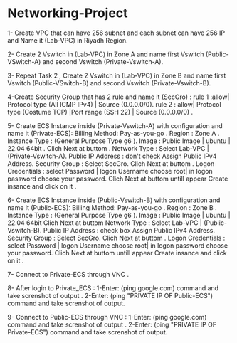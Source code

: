 # Networking-Project

1- Create VPC that can have 256 subnet and each subnet can have 256 IP and Name it (Lab-VPC) in Riyadh Region.

2- Create 2 Vswitch in (Lab-VPC)  in Zone A and name first Vswitch (Public-VSwitch-A) and second Vswitch (Private-Vswitch-A).

3- Repeat Task 2 , Create 2 Vswitch in (Lab-VPC) in Zone B and name first Vswitch (Public-VSwitch-B) and second Vswitch (Private-Vswitch-B).

4-Create Security Group that has 2 rule and name it (SecGro) : 
rule 1 :allow| Protocol type (All ICMP IPv4) | Source (0.0.0.0/0). 
rule 2 : allow| Protocol type (Costume TCP) |Port range (SSH 22) | Source (0.0.0.0/0) .

5- Create ECS Instance inside (Private-Vswitch-A) with configuration and name it (Private-ECS): 
Billing Method: Pay-as-you-go .
Region : Zone A . 
Instance Type : (General Purpose Type g6 ).
Image : Public Image | ubuntu | 22.04 64bit .
Clich Next at buttom .
Network Type : Select Lab-VPC | (Private-Vswitch-A).
Public IP Address : don't check Assign Public IPv4 Address.
Security Group : Select SecGro.
Clich Next at buttom .
Logon Credentials : select Password | logon Username choose root| in logon password choose your password.
Clich Next at buttom untill appear Create insance and click on it .

6- Create ECS Instance inside (Public-Vswitch-B) with configuration and name it (Public-ECS): 
Billing Method: Pay-as-you-go .
Region : Zone B . 
Instance Type : (General Purpose Type g6 ).
Image : Public Image | ubuntu | 22.04 64bit 
Clich Next at buttom 
Network Type : Select Lab-VPC | (Public-Vswitch-B).
Public IP Address :  check box Assign Public IPv4 Address.
Security Group : Select SecGro.
Clich Next at buttom .
Logon Credentials : select Password | logon Username choose root| in logon password choose your password.
Clich Next at buttom untill appear Create insance and click on it .

7- Connect to Private-ECS through VNC .

8- After login to Private_ECS :
     1-Enter: (ping google.com) command and take screnshot of output .
     2-Enter: (ping "PRIVATE IP OF Public-ECS") command and take screnshot of output. 
 
 9- Connect to Public-ECS through VNC :
     1-Enter: (ping google.com) command and take screnshot of output .
     2-Enter: (ping "PRIVATE IP OF Private-ECS") command and take screnshot of output. 
     




